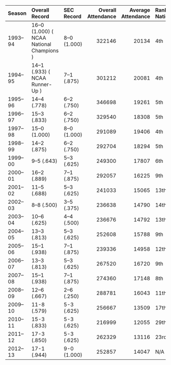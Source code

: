 | Season   | Overall Record                           | SEC Record   |   Overall Attendance |   Average Attendance | Rank Nationally   |
|:---------|:-----------------------------------------|:-------------|---------------------:|---------------------:|:------------------|
| 1993–94  | 16–0 (1.000) ( NCAA National Champions ) | 8–0 (1.000)  |               322146 |                20134 | 4th               |
| 1994–95  | 14–1 (.933) ( NCAA Runner-Up )           | 7–1 (.875)   |               301212 |                20081 | 4th               |
| 1995–96  | 14–4 (.778)                              | 6–2 (.750)   |               346698 |                19261 | 5th               |
| 1996–97  | 15–3 (.833)                              | 6–2 (.750)   |               329540 |                18308 | 5th               |
| 1997–98  | 15–0 (1.000)                             | 8–0 (1.000)  |               291089 |                19406 | 4th               |
| 1998–99  | 14–2 (.875)                              | 6–2 (.750)   |               292704 |                18294 | 5th               |
| 1999–00  | 9–5 (.643)                               | 5–3 (.625)   |               249300 |                17807 | 6th               |
| 2000–01  | 16–2 (.889)                              | 7–1 (.875)   |               292057 |                16225 | 9th               |
| 2001–02  | 11–5 (.688)                              | 5–3 (.625)   |               241033 |                15065 | 13th              |
| 2002–03  | 8–8 (.500)                               | 3–5 (.375)   |               236638 |                14790 | 14th              |
| 2003–04  | 10–6 (.625)                              | 4–4 (.500)   |               236676 |                14792 | 13th              |
| 2004–05  | 13–3 (.813)                              | 5–3 (.625)   |               252608 |                15788 | 9th               |
| 2005–06  | 15–1 (.938)                              | 7–1 (.875)   |               239336 |                14958 | 12th              |
| 2006–07  | 13–3 (.813)                              | 5–3 (.625)   |               267520 |                16720 | 9th               |
| 2007–08  | 15–1 (.938)                              | 7–1 (.875)   |               274360 |                17148 | 8th               |
| 2008–09  | 12–6 (.667)                              | 2–6 (.250)   |               288781 |                16043 | 11th              |
| 2009–10  | 11-8 (.579)                              | 5-3 (.625)   |               256667 |                13509 | 17th              |
| 2010–11  | 15-3 (.833)                              | 5-3 (.625)   |               216999 |                12055 | 29th              |
| 2011–12  | 17-3 (.850)                              | 5-3 (.625)   |               262329 |                13116 | 23rd              |
| 2012–13  | 17-1 (.944)                              | 9-0 (1.000)  |               252857 |                14047 | N/A               |